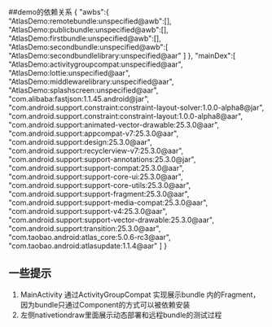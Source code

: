 ##demo的依赖关系
    {
	"awbs":{
		"AtlasDemo:remotebundle:unspecified@awb":[],
		"AtlasDemo:publicbundle:unspecified@awb":[],
		"AtlasDemo:firstbundle:unspecified@awb":[],
		"AtlasDemo:secondbundle:unspecified@awb":[
			"AtlasDemo:secondbundlelibrary:unspecified@aar"
		]
	},
	"mainDex":[
		"AtlasDemo:activitygroupcompat:unspecified@aar",
		"AtlasDemo:lottie:unspecified@aar",
		"AtlasDemo:middlewarelibrary:unspecified@aar",
		"AtlasDemo:splashscreen:unspecified@aar",
		"com.alibaba:fastjson:1.1.45.android@jar",
		"com.android.support.constraint:constraint-layout-solver:1.0.0-alpha8@jar",
		"com.android.support.constraint:constraint-layout:1.0.0-alpha8@aar",
		"com.android.support:animated-vector-drawable:25.3.0@aar",
		"com.android.support:appcompat-v7:25.3.0@aar",
		"com.android.support:design:25.3.0@aar",
		"com.android.support:recyclerview-v7:25.3.0@aar",
		"com.android.support:support-annotations:25.3.0@jar",
		"com.android.support:support-compat:25.3.0@aar",
		"com.android.support:support-core-ui:25.3.0@aar",
		"com.android.support:support-core-utils:25.3.0@aar",
		"com.android.support:support-fragment:25.3.0@aar",
		"com.android.support:support-media-compat:25.3.0@aar",
		"com.android.support:support-v4:25.3.0@aar",
		"com.android.support:support-vector-drawable:25.3.0@aar",
		"com.android.support:transition:25.3.0@aar",
		"com.taobao.android:atlas_core:5.0.6-rc3@aar",
		"com.taobao.android:atlasupdate:1.1.4@aar"
	]
    }
 
 
 ## 一些提示
 
1. MainActivity 通过ActivityGroupCompat 实现展示bundle 内的Fragment，因为bundle只通过Component的方式可以被依赖安装
2. 左侧nativetiondraw里面展示动态部署和远程bundle的测试过程